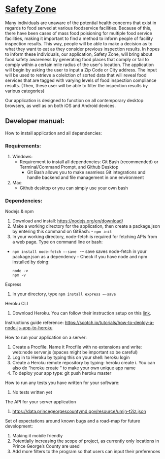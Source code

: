 # [Safety Zone](https://github.com/jrivera115/team-repo-inst377/blob/master/docs/user.md)

Many individuals are unaware of the potential health concerns that exist in regards to food served at various foodservice facilities. Because of this, there have been cases of mass food poisioning for multiple food service facilities, making it important to find a method to inform people of facility inspection results. This way, people will be able to make a decision as to what they want to eat as they consider previous inspection results. In hopes to inform these individuals, our application, Safety Zone, will bring about food safety awareness by generating food places that comply or fail to comply within a certain mile radius of the user's location. The application will begin by asking the user to input a Zip Code or City address. The input will be used to retrieve a colelction of sorted data that will reveal food services that are tagged with varying levels of food inspection compliance results. (Then, these user will be able to filter the inspection results by various categories)

Our application is designed to function on all contemporary desktop browsers, as well as on both iOS and Android devices.


## Developer manual: 

How to install application and all dependencies: 


### Requirements: 

1. Windows: 
    - Requirement to install all dependencies: Git Bash (recommended) or Terminal/Command Prompt, and Github Desktop
        - Git Bash allows you to make seamless Git integrations and handle backend and file management in one environment
2. Mac: 
   - Github desktop or you can simply use your own bash
   

### Dependencies:

Nodejs & npm 
  1. Download and install: https://nodejs.org/en/download/ 
  2. Make a working directory for the application, then create a package.json by entering this command on GitBash:
    - ``` npm init ```
  3. In your working directory, node-fetch is required for fetching APIs from a web page. Type on command line or bash: 
   - ```npm install node-fetch –-save ```
    -– save saves node-fetch in your package.json as a dependency 
    - Check if you have node and npm installed by doing:
      ```
      node -v
      npm -v 
      ```

Express 
  1. In your directory, type 
    ```
    npm install express –-save
    ```

Heroku CLI 
  1. Download Heroku. You can follow their instruction setup on this [link](https://devcenter.heroku.com/articles/getting-started-with-nodejs#set-up). 

Instructions guide reference: https://scotch.io/tutorials/how-to-deploy-a-node-js-app-to-heroku

How to run your application on a server:
1. Create a Procfile. Name it Procfile with no extensions and write: web:node server.js (spaces might be important so be careful)
2. Log in to Heroku by typing this on your shell: heroku login
3. Create a Heroku remote repository by typing: heroku create i. You can also do “heroku create “ to make your own unique app name
4. To deploy your app type: git push heroku master

How to run any tests you have written for your software:
1. No tests written yet

The API for your server application
1. https://data.princegeorgescountymd.gov/resource/umjn-t2iz.json

Set of expectations around known bugs and a road-map for future development:
1. Making it mobile friendly
2. Potentially increasing the scope of project, as currently only locations in Prince George’s County are used 
3. Add more filters to the program so that users can input their preferences
